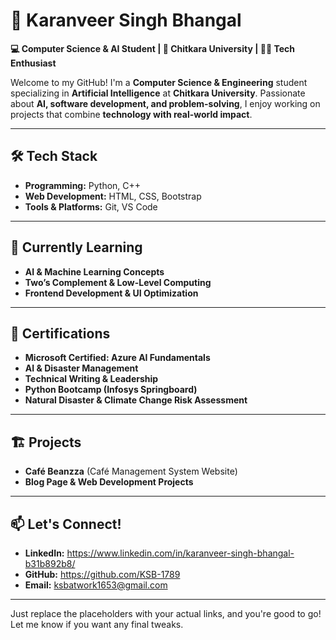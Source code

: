 

# 🚀 Karanveer Singh Bhangal

**💻 Computer Science & AI Student | 📍 Chitkara University | 👨‍💻 Tech Enthusiast**  

Welcome to my GitHub! I'm a **Computer Science & Engineering** student specializing in **Artificial Intelligence** at **Chitkara University**. Passionate about **AI, software development, and problem-solving**, I enjoy working on projects that combine **technology with real-world impact**.  

---

## 🛠️ Tech Stack  

- **Programming:** Python, C++  
- **Web Development:** HTML, CSS, Bootstrap  
- **Tools & Platforms:** Git, VS Code  

---

## 🌱 Currently Learning  

- **AI & Machine Learning Concepts**  
- **Two’s Complement & Low-Level Computing**  
- **Frontend Development & UI Optimization**  

---

## 🎯 Certifications  

- **Microsoft Certified: Azure AI Fundamentals**  
- **AI & Disaster Management**  
- **Technical Writing & Leadership**  
- **Python Bootcamp (Infosys Springboard)**  
- **Natural Disaster & Climate Change Risk Assessment**  

---

## 🏗️ Projects  

- **Café Beanzza** (Café Management System Website)  
- **Blog Page & Web Development Projects**  

---

## 📫 Let's Connect!  

- **LinkedIn:** https://www.linkedin.com/in/karanveer-singh-bhangal-b31b892b8/  
- **GitHub:** https://github.com/KSB-1789  
- **Email:** ksbatwork1653@gmail.com  

---

Just replace the placeholders with your actual links, and you're good to go! Let me know if you want any final tweaks.

<!--
**KSB-1789/KSB-1789** is a ✨ _special_ ✨ repository because its `README.md` (this file) appears on your GitHub profile.

Here are some ideas to get you started:

- 🔭 I’m currently working on ...
- 🌱 I’m currently learning ...
- 👯 I’m looking to collaborate on ...
- 🤔 I’m looking for help with ...
- 💬 Ask me about ...
- 📫 How to reach me: ...
- 😄 Pronouns: ...
- ⚡ Fun fact: ...
-->
